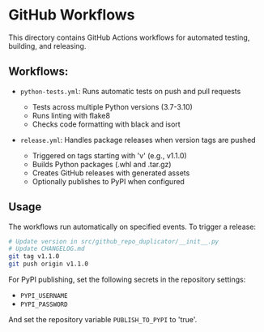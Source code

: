 # GitHub Workflows

This directory contains GitHub Actions workflows for automated testing, building, and releasing.

## Workflows:

- `python-tests.yml`: Runs automatic tests on push and pull requests
  - Tests across multiple Python versions (3.7-3.10)
  - Runs linting with flake8
  - Checks code formatting with black and isort

- `release.yml`: Handles package releases when version tags are pushed
  - Triggered on tags starting with 'v' (e.g., v1.1.0)
  - Builds Python packages (.whl and .tar.gz)
  - Creates GitHub releases with generated assets
  - Optionally publishes to PyPI when configured

## Usage

The workflows run automatically on specified events. To trigger a release:

```bash
# Update version in src/github_repo_duplicator/__init__.py
# Update CHANGELOG.md
git tag v1.1.0
git push origin v1.1.0
```

For PyPI publishing, set the following secrets in the repository settings:
- `PYPI_USERNAME`
- `PYPI_PASSWORD`

And set the repository variable `PUBLISH_TO_PYPI` to 'true'. 